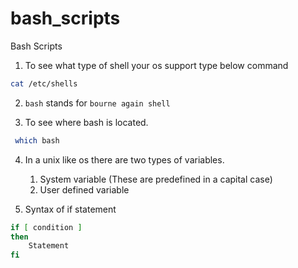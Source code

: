 # bash_scripts
Bash Scripts

1. To see what type of shell your os support type below command
```sh
cat /etc/shells
```

2. `bash` stands for `bourne again shell`

3. To see where bash is located.
```sh
 which bash
```

4. In a unix like os there are two types of variables.
	1. System variable (These are predefined in a capital case)
	2. User defined variable


5. Syntax of if statement
```sh
if [ condition ]
then
    Statement
fi
```
